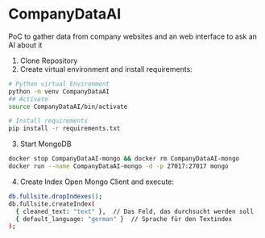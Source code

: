 # CompanyDataAI
PoC to gather data from company websites and an web interface to ask an AI about it

1. Clone Repository
2. Create virtual environment and install requirements:
```bash
# Python virtual Environment
python -m venv CompanyDataAI
## Activate
source CompanyDataAI/bin/activate

# Install requirements
pip install -r requirements.txt
```
3. Start MongoDB
```bash
docker stop CompanyDataAI-mongo && docker rm CompanyDataAI-mongo
docker run --name CompanyDataAI-mongo -d -p 27017:27017 mongo
```
4. Create Index
Open Mongo Client and execute:
```bash
db.fullsite.dropIndexes();
db.fullsite.createIndex(
  { cleaned_text: "text" },  // Das Feld, das durchsucht werden soll
  { default_language: "german" }  // Sprache für den Textindex
);
```
